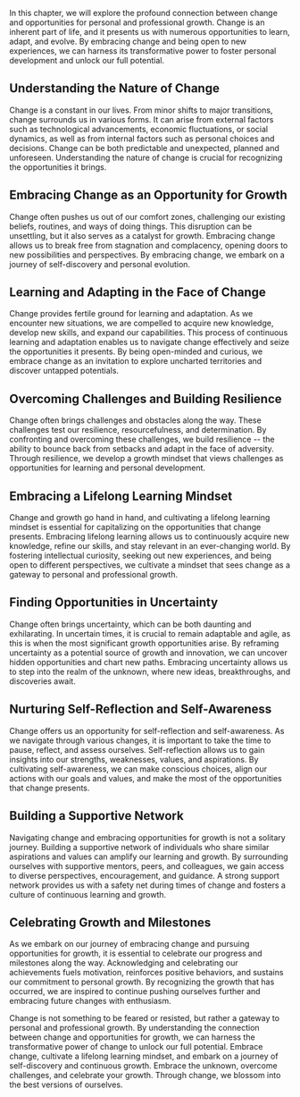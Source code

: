 
In this chapter, we will explore the profound connection between change and opportunities for personal and professional growth. Change is an inherent part of life, and it presents us with numerous opportunities to learn, adapt, and evolve. By embracing change and being open to new experiences, we can harness its transformative power to foster personal development and unlock our full potential.

**Understanding the Nature of Change**
--------------------------------------

Change is a constant in our lives. From minor shifts to major transitions, change surrounds us in various forms. It can arise from external factors such as technological advancements, economic fluctuations, or social dynamics, as well as from internal factors such as personal choices and decisions. Change can be both predictable and unexpected, planned and unforeseen. Understanding the nature of change is crucial for recognizing the opportunities it brings.

**Embracing Change as an Opportunity for Growth**
-------------------------------------------------

Change often pushes us out of our comfort zones, challenging our existing beliefs, routines, and ways of doing things. This disruption can be unsettling, but it also serves as a catalyst for growth. Embracing change allows us to break free from stagnation and complacency, opening doors to new possibilities and perspectives. By embracing change, we embark on a journey of self-discovery and personal evolution.

**Learning and Adapting in the Face of Change**
-----------------------------------------------

Change provides fertile ground for learning and adaptation. As we encounter new situations, we are compelled to acquire new knowledge, develop new skills, and expand our capabilities. This process of continuous learning and adaptation enables us to navigate change effectively and seize the opportunities it presents. By being open-minded and curious, we embrace change as an invitation to explore uncharted territories and discover untapped potentials.

**Overcoming Challenges and Building Resilience**
-------------------------------------------------

Change often brings challenges and obstacles along the way. These challenges test our resilience, resourcefulness, and determination. By confronting and overcoming these challenges, we build resilience -- the ability to bounce back from setbacks and adapt in the face of adversity. Through resilience, we develop a growth mindset that views challenges as opportunities for learning and personal development.

**Embracing a Lifelong Learning Mindset**
-----------------------------------------

Change and growth go hand in hand, and cultivating a lifelong learning mindset is essential for capitalizing on the opportunities that change presents. Embracing lifelong learning allows us to continuously acquire new knowledge, refine our skills, and stay relevant in an ever-changing world. By fostering intellectual curiosity, seeking out new experiences, and being open to different perspectives, we cultivate a mindset that sees change as a gateway to personal and professional growth.

**Finding Opportunities in Uncertainty**
----------------------------------------

Change often brings uncertainty, which can be both daunting and exhilarating. In uncertain times, it is crucial to remain adaptable and agile, as this is when the most significant growth opportunities arise. By reframing uncertainty as a potential source of growth and innovation, we can uncover hidden opportunities and chart new paths. Embracing uncertainty allows us to step into the realm of the unknown, where new ideas, breakthroughs, and discoveries await.

**Nurturing Self-Reflection and Self-Awareness**
------------------------------------------------

Change offers us an opportunity for self-reflection and self-awareness. As we navigate through various changes, it is important to take the time to pause, reflect, and assess ourselves. Self-reflection allows us to gain insights into our strengths, weaknesses, values, and aspirations. By cultivating self-awareness, we can make conscious choices, align our actions with our goals and values, and make the most of the opportunities that change presents.

**Building a Supportive Network**
---------------------------------

Navigating change and embracing opportunities for growth is not a solitary journey. Building a supportive network of individuals who share similar aspirations and values can amplify our learning and growth. By surrounding ourselves with supportive mentors, peers, and colleagues, we gain access to diverse perspectives, encouragement, and guidance. A strong support network provides us with a safety net during times of change and fosters a culture of continuous learning and growth.

**Celebrating Growth and Milestones**
-------------------------------------

As we embark on our journey of embracing change and pursuing opportunities for growth, it is essential to celebrate our progress and milestones along the way. Acknowledging and celebrating our achievements fuels motivation, reinforces positive behaviors, and sustains our commitment to personal growth. By recognizing the growth that has occurred, we are inspired to continue pushing ourselves further and embracing future changes with enthusiasm.

Change is not something to be feared or resisted, but rather a gateway to personal and professional growth. By understanding the connection between change and opportunities for growth, we can harness the transformative power of change to unlock our full potential. Embrace change, cultivate a lifelong learning mindset, and embark on a journey of self-discovery and continuous growth. Embrace the unknown, overcome challenges, and celebrate your growth. Through change, we blossom into the best versions of ourselves.
